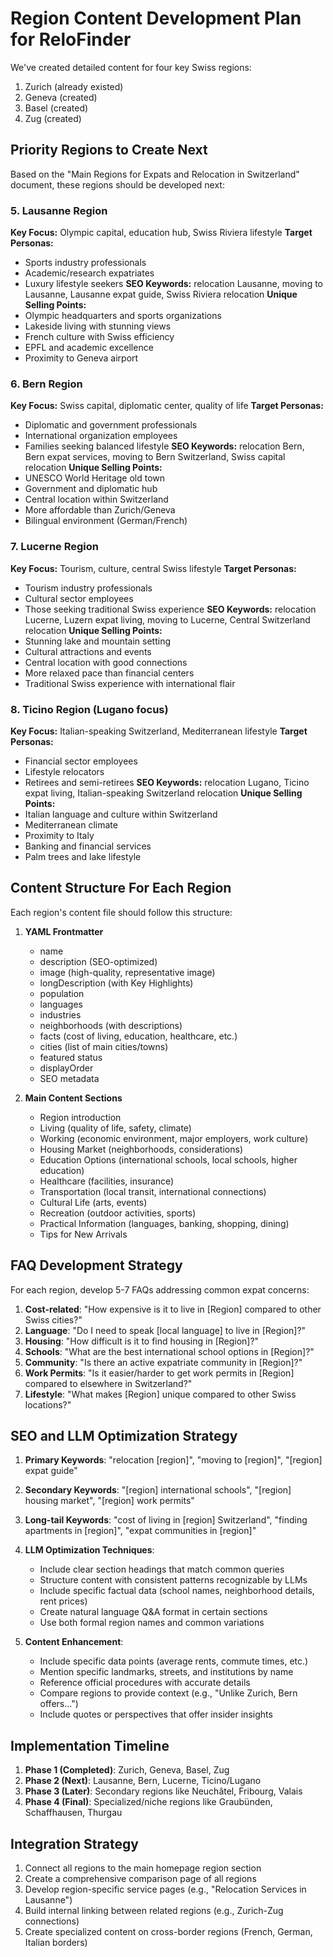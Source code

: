 # Region Content Development Plan for ReloFinder

We've created detailed content for four key Swiss regions:
1. Zurich (already existed)
2. Geneva (created)
3. Basel (created)
4. Zug (created)

## Priority Regions to Create Next

Based on the "Main Regions for Expats and Relocation in Switzerland" document, these regions should be developed next:

### 5. Lausanne Region
**Key Focus:** Olympic capital, education hub, Swiss Riviera lifestyle
**Target Personas:** 
- Sports industry professionals
- Academic/research expatriates
- Luxury lifestyle seekers
**SEO Keywords:** relocation Lausanne, moving to Lausanne, Lausanne expat guide, Swiss Riviera relocation
**Unique Selling Points:**
- Olympic headquarters and sports organizations
- Lakeside living with stunning views
- French culture with Swiss efficiency
- EPFL and academic excellence
- Proximity to Geneva airport

### 6. Bern Region
**Key Focus:** Swiss capital, diplomatic center, quality of life
**Target Personas:**
- Diplomatic and government professionals
- International organization employees
- Families seeking balanced lifestyle
**SEO Keywords:** relocation Bern, Bern expat services, moving to Bern Switzerland, Swiss capital relocation
**Unique Selling Points:**
- UNESCO World Heritage old town
- Government and diplomatic hub
- Central location within Switzerland
- More affordable than Zurich/Geneva
- Bilingual environment (German/French)

### 7. Lucerne Region
**Key Focus:** Tourism, culture, central Swiss lifestyle
**Target Personas:**
- Tourism industry professionals
- Cultural sector employees
- Those seeking traditional Swiss experience
**SEO Keywords:** relocation Lucerne, Luzern expat living, moving to Lucerne, Central Switzerland relocation
**Unique Selling Points:**
- Stunning lake and mountain setting
- Cultural attractions and events
- Central location with good connections
- More relaxed pace than financial centers
- Traditional Swiss experience with international flair

### 8. Ticino Region (Lugano focus)
**Key Focus:** Italian-speaking Switzerland, Mediterranean lifestyle
**Target Personas:**
- Financial sector employees
- Lifestyle relocators
- Retirees and semi-retirees
**SEO Keywords:** relocation Lugano, Ticino expat living, Italian-speaking Switzerland relocation
**Unique Selling Points:**
- Italian language and culture within Switzerland
- Mediterranean climate
- Proximity to Italy
- Banking and financial services
- Palm trees and lake lifestyle

## Content Structure For Each Region

Each region's content file should follow this structure:

1. **YAML Frontmatter**
   - name
   - description (SEO-optimized)
   - image (high-quality, representative image)
   - longDescription (with Key Highlights)
   - population
   - languages
   - industries
   - neighborhoods (with descriptions)
   - facts (cost of living, education, healthcare, etc.)
   - cities (list of main cities/towns)
   - featured status
   - displayOrder
   - SEO metadata

2. **Main Content Sections**
   - Region introduction
   - Living (quality of life, safety, climate)
   - Working (economic environment, major employers, work culture)
   - Housing Market (neighborhoods, considerations)
   - Education Options (international schools, local schools, higher education)
   - Healthcare (facilities, insurance)
   - Transportation (local transit, international connections)
   - Cultural Life (arts, events)
   - Recreation (outdoor activities, sports)
   - Practical Information (languages, banking, shopping, dining)
   - Tips for New Arrivals

## FAQ Development Strategy

For each region, develop 5-7 FAQs addressing common expat concerns:

1. **Cost-related**: "How expensive is it to live in [Region] compared to other Swiss cities?"
2. **Language**: "Do I need to speak [local language] to live in [Region]?"
3. **Housing**: "How difficult is it to find housing in [Region]?"
4. **Schools**: "What are the best international school options in [Region]?"
5. **Community**: "Is there an active expatriate community in [Region]?"
6. **Work Permits**: "Is it easier/harder to get work permits in [Region] compared to elsewhere in Switzerland?"
7. **Lifestyle**: "What makes [Region] unique compared to other Swiss locations?"

## SEO and LLM Optimization Strategy

1. **Primary Keywords**: "relocation [region]", "moving to [region]", "[region] expat guide"
2. **Secondary Keywords**: "[region] international schools", "[region] housing market", "[region] work permits"
3. **Long-tail Keywords**: "cost of living in [region] Switzerland", "finding apartments in [region]", "expat communities in [region]"

4. **LLM Optimization Techniques**:
   - Include clear section headings that match common queries
   - Structure content with consistent patterns recognizable by LLMs
   - Include specific factual data (school names, neighborhood details, rent prices)
   - Create natural language Q&A format in certain sections
   - Use both formal region names and common variations

5. **Content Enhancement**:
   - Include specific data points (average rents, commute times, etc.)
   - Mention specific landmarks, streets, and institutions by name
   - Reference official procedures with accurate details
   - Compare regions to provide context (e.g., "Unlike Zurich, Bern offers...")
   - Include quotes or perspectives that offer insider insights

## Implementation Timeline

1. **Phase 1 (Completed)**: Zurich, Geneva, Basel, Zug
2. **Phase 2 (Next)**: Lausanne, Bern, Lucerne, Ticino/Lugano
3. **Phase 3 (Later)**: Secondary regions like Neuchâtel, Fribourg, Valais
4. **Phase 4 (Final)**: Specialized/niche regions like Graubünden, Schaffhausen, Thurgau

## Integration Strategy

1. Connect all regions to the main homepage region section
2. Create a comprehensive comparison page of all regions
3. Develop region-specific service pages (e.g., "Relocation Services in Lausanne")
4. Build internal linking between related regions (e.g., Zurich-Zug connections)
5. Create specialized content on cross-border regions (French, German, Italian borders) 